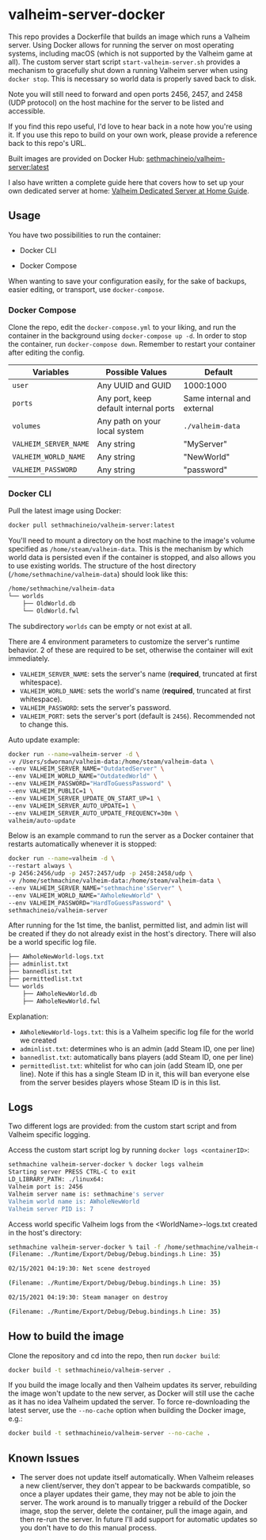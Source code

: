 # valheim-server-docker

This repo provides a Dockerfile that builds an image which runs a Valheim server.  Using Docker allows for running the server on most operating systems, including macOS (which is not supported by the Valheim game at all).  The custom server start script `start-valheim-server.sh` provides a mechanism to gracefully shut down a running Valheim server when using `docker stop`.  This is necessary so world data is properly saved back to disk.

Note you will still need to forward and open ports 2456, 2457, and 2458 (UDP protocol) on the host machine for the server to be listed and accessible.

If you find this repo useful, I'd love to hear back in a note how you're using it.  If you use this repo to build on your own work, please provide a reference back to this repo's URL.

Built images are provided on Docker Hub: [sethmachineio/valheim-server:latest](https://hub.docker.com/r/sethmachineio/valheim-server)

I also have written a complete guide here that covers how to set up your own dedicated server at home: [Valheim Dedicated Server at Home Guide](https://www.sethmachine.io/2021/02/11/host-valheim-with-docker/).

## Usage

You have two possibilities to run the container:

- Docker CLI

- Docker Compose

When wanting to save your configuration easily, for the sake of backups,
easier editing, or transport, use `docker-compose`.

### Docker Compose

Clone the repo, edit the `docker-compose.yml` to your liking, and run
the container in the background using `docker-compose up -d`. In order
to stop the container, run `docker-compose down`. Remember to restart
your container after editing the config.

| **Variables**               | **Possible Values**                       | **Default**                |
|-----------------------------|-------------------------------------------|----------------------------|
| `user`                      | Any UUID and GUID                         | 1000:1000                  |
| `ports`                     | Any port, keep default internal ports     | Same internal and external |
| `volumes`                   | Any path on your local system             | `./valheim-data`           |
| `VALHEIM_SERVER_NAME`       | Any string                                | "MyServer"                 |
| `VALHEIM_WORLD_NAME`        | Any string                                | "NewWorld"                 |
| `VALHEIM_PASSWORD`          | Any string                                | "password"                 |


### Docker CLI

Pull the latest image using Docker:

```bash
docker pull sethmachineio/valheim-server:latest
```

You'll need to mount a directory on the host machine to the image's volume specified as `/home/steam/valheim-data`.  This is the mechanism by which world data is persisted even if the container is stopped, and also allows you to use existing worlds.  The structure of the host directory (`/home/sethmachine/valheim-data`) should look like this:

```bash
/home/sethmachine/valheim-data
└── worlds
    ├── OldWorld.db
    └── OldWorld.fwl
```

The subdirectory `worlds` can be empty or not exist at all.

There are 4 environment parameters to customize the server's runtime behavior.  2 of these are required to be set, otherwise the container will exit immediately.

* `VALHEIM_SERVER_NAME`: sets the server's name (**required**, truncated at first whitespace).
* `VALHEIM_WORLD_NAME`: sets the world's name (**required**, truncated at first whitespace).
* `VALHEIM_PASSWORD`: sets the server's password.
* `VALHEIM_PORT`: sets the server's port (default is `2456`).  Recommended not to change this.

Auto update example:

```bash
docker run --name=valheim-server -d \
-v /Users/sdworman/valheim-data:/home/steam/valheim-data \
--env VALHEIM_SERVER_NAME="OutdatedServer" \
--env VALHEIM_WORLD_NAME="OutdatedWorld" \
--env VALHEIM_PASSWORD="HardToGuessPassword" \
--env VALHEIM_PUBLIC=1 \
--env VALHEIM_SERVER_UPDATE_ON_START_UP=1 \
--env VALHEIM_SERVER_AUTO_UPDATE=1 \
--env VALHEIM_SERVER_AUTO_UPDATE_FREQUENCY=30m \
valheim/auto-update
```

Below is an example command to run the server as a Docker container that restarts automatically whenever it is stopped:

```bash
docker run --name=valheim -d \
--restart always \
-p 2456:2456/udp -p 2457:2457/udp -p 2458:2458/udp \
-v /home/sethmachine/valheim-data:/home/steam/valheim-data \
--env VALHEIM_SERVER_NAME="sethmachine'sServer" \
--env VALHEIM_WORLD_NAME="AWholeNewWorld" \
--env VALHEIM_PASSWORD="HardToGuessPassword" \
sethmachineio/valheim-server
```

After running for the 1st time, the banlist, permitted list, and admin list will be created if they do not already exist in the host's directory.  There will also be a world specific log file.

```bash
├── AWholeNewWorld-logs.txt
├── adminlist.txt
├── bannedlist.txt
├── permittedlist.txt
└── worlds
    ├── AWholeNewWorld.db
    ├── AWholeNewWorld.fwl
```

Explanation:

* `AWholeNewWorld-logs.txt`: this is a Valheim specific log file for the world we created
* `adminlist.txt`: determines who is an admin (add Steam ID, one per line)
* `bannedlist.txt`: automatically bans players (add Steam ID, one per line)
* `permittedlist.txt`: whitelist for who can join (add Steam ID, one per line).  Note if this has a single Steam ID in it, this will ban everyone else from the server besides players whose Steam ID is in this list.

## Logs

Two different logs are provided: from the custom start script and from Valheim specific logging.

Access the custom start script log by running `docker logs <containerID>`:

```bash
sethmachine valheim-server-docker % docker logs valheim
Starting server PRESS CTRL-C to exit
LD_LIBRARY_PATH: ./linux64:
Valheim port is: 2456
Valheim server name is: sethmachine's server
Valheim world name is: AWholeNewWorld
Valheim server PID is: 7
```

Access world specific Valheim logs from the \<WorldName\>-logs.txt created in the host's directory:

```bash
sethmachine valheim-server-docker % tail -f /home/sethmachine/valheim-data/AWholeNewWorld-logs.txt
(Filename: ./Runtime/Export/Debug/Debug.bindings.h Line: 35)

02/15/2021 04:19:30: Net scene destroyed

(Filename: ./Runtime/Export/Debug/Debug.bindings.h Line: 35)

02/15/2021 04:19:30: Steam manager on destroy

(Filename: ./Runtime/Export/Debug/Debug.bindings.h Line: 35)
```

## How to build the image

Clone the repository and cd into the repo, then run `docker build`:

```bash
docker build -t sethmachineio/valheim-server .
```

If you build the image locally and then Valheim updates its server, rebuilding the image won't update to the new server, as Docker will still use the cache as it has no idea Valheim updated the server.  To force re-downloading the latest server, use the `--no-cache` option when building the Docker image, e.g.:

```bash
docker build -t sethmachineio/valheim-server --no-cache .
```


## Known Issues

* The server does not update itself automatically.  When Valheim releases a new client/server, they don't appear to be backwards compatible, so once a player updates their game, they may not be able to join the server.  The work around is to manually trigger a rebuild of the Docker image, stop the server, delete the container, pull the image again, and then re-run the server.  In future I'll add support for automatic updates so you don't have to do this manual process.  

